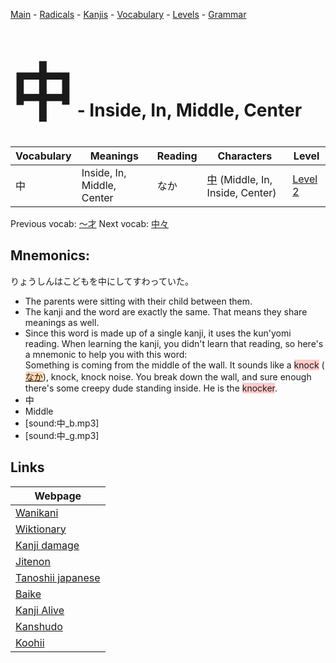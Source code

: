 <style> bigfont {font-size: 100px}</style>
[Main](../README.md) -
[Radicals](../radicals.md) -
[Kanjis](../kanjis.md) -
[Vocabulary](../vocabulary.md) -
[Levels](../levels.md) -
[Grammar](../grammar.md)
# <bigfont> 中</bigfont> - Inside, In, Middle, Center 

| Vocabulary | Meanings | Reading | Characters | Level |
| --- | --- | --- | --- | --- |
| 中 | Inside, In, Middle, Center | なか |  [中](../kanjis/中.md) (Middle, In, Inside, Center) | [Level 2](../levels/wk_level2.md) |

Previous vocab: [〜才](〜才.md) Next vocab: [中々](中々.md) 

## Mnemonics:
りょうしんはこどもを中にしてすわっていた。
* The parents were sitting with their child between them.
* The kanji and the word are exactly the same. That means they share meanings as well.
* Since this word is made up of a single kanji, it uses the kun'yomi reading. When learning the kanji, you didn't learn that reading, so here's a mnemonic to help you with this word:<br />Something is coming from the middle of the wall. It sounds like a <span style="background-color:#ffcccb"> knock</span> (<span style="background-color:#fed8b1"> [なか](https://jisho.org/search/なか)</span>), knock, knock noise. You break down the wall, and sure enough there's some creepy dude standing inside. He is the <span style="background-color:#ffcccb"> knocker</span>.
* 中
* Middle
* [sound:中_b.mp3]
* [sound:中_g.mp3]


## Links 

| Webpage |
| --- |
| [Wanikani          ](https://www.wanikani.com/kanji/中) |
| [Wiktionary        ](https://en.wiktionary.org/wiki/中) |
| [Kanji damage      ](http://www.kanjidamage.com/kanji/search?utf8=✓&q=中) |
| [Jitenon           ](https://jitenon.com/kanji/中) |
| [Tanoshii japanese ](https://www.tanoshiijapanese.com/dictionary/kanji.cfm?k=中) |
| [Baike             ](https://baike.baidu.com/item/中) |
| [Kanji Alive       ](https://app.kanjialive.com/中) |
| [Kanshudo          ](https://www.kanshudo.com/searchmn?q=中) |
| [Koohii            ](https://kanji.koohii.com/study/kanji/中) |
